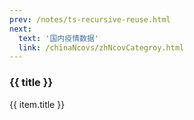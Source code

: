 ```yaml
---
prev: /notes/ts-recursive-reuse.html
next: 
  text: '国内疫情数据'
  link: /chinaNcovs/zhNcovCategroy.html
---
```


<div>
  <h3>{{ title }}</h3>
  <div class="btn-box">
    <my-button v-for="(item, i) in linkList"
               :key="i"
               :type="i % 2 == 0 ? 'primary' : 'danger'"
               @click="handleClick(item.link)">{{ item.title }}</my-button>
  </div>
</div>

<script setup>
import { ref } from 'vue'

const title = ref('海外疫情数据记录')

const linkList = ref([])

linkList.value = [{"title": "20220819-1506","link": "./20220819-1506.html"},
{"title": "20220822-0742","link": "./20220822-0742.html"},
{"title": "20220825-1046","link": "./20220825-1046.html"},
{"title": "20220826-0714","link": "./20220826-0714.html"},
{"title": "20220827-0751","link": "./20220827-0751.html"},
{"title": "20220828-0718","link": "./20220828-0718.html"},
{"title": "20220829-1909","link": "./20220829-1909.html"},
{"title": "20220830-1950","link": "./20220830-1950.html"},
{"title": "20220901-0712","link": "./20220901-0712.html"},
{"title": "20220902-1004","link": "./20220902-1004.html"},
{"title": "20220903-0718","link": "./20220903-0718.html"},
{"title": "20220904-0720","link": "./20220904-0720.html"},
{"title": "20220905-0708","link": "./20220905-0708.html"},
{"title": "20220906-0711","link": "./20220906-0711.html"},
{"title": "20220907-0747","link": "./20220907-0747.html"},
{"title": "20220908-0722","link": "./20220908-0722.html"},
{"title": "20220909-0000","link": "./20220909-0000.html"},
{"title": "20220910-0715","link": "./20220910-0715.html"},
{"title": "20220911-0733","link": "./20220911-0733.html"},
{"title": "20220912-1020","link": "./20220912-1020.html"},
{"title": "20220913-1001","link": "./20220913-1001.html"},
{"title": "20220914-0939","link": "./20220914-0939.html"},
{"title": "20220915-0719","link": "./20220915-0719.html"},
{"title": "20220916-0722","link": "./20220916-0722.html"},
{"title": "20220917-0720","link": "./20220917-0720.html"},
{"title": "20220918-0721","link": "./20220918-0721.html"},
{"title": "20220919-0912","link": "./20220919-0912.html"},
{"title": "20220920-0721","link": "./20220920-0721.html"},
{"title": "20220921-0722","link": "./20220921-0722.html"},
{"title": "20220922-0723","link": "./20220922-0723.html"},
{"title": "20220923-0723","link": "./20220923-0723.html"},
{"title": "20220924-1027","link": "./20220924-1027.html"},
{"title": "20220925-1022","link": "./20220925-1022.html"},
{"title": "20220926-0754","link": "./20220926-0754.html"},
{"title": "20220927-0723","link": "./20220927-0723.html"},
{"title": "20220927-1454","link": "./20220927-1454.html"},
{"title": "20220928-1037","link": "./20220928-1037.html"},
{"title": "20220929-0722","link": "./20220929-0722.html"},
{"title": "20220930-1037","link": "./20220930-1037.html"},
{"title": "20220930-1457","link": "./20220930-1457.html"},
{"title": "20221001-0959","link": "./20221001-0959.html"},
{"title": "20221002-0958","link": "./20221002-0958.html"},
{"title": "20221003-0721","link": "./20221003-0721.html"},
{"title": "20221004-0723","link": "./20221004-0723.html"},
{"title": "20221005-0719","link": "./20221005-0719.html"},
{"title": "20221006-0712","link": "./20221006-0712.html"},
{"title": "20221007-0716","link": "./20221007-0716.html"},
{"title": "20221008-0941","link": "./20221008-0941.html"},
{"title": "20221009-1031","link": "./20221009-1031.html"},
{"title": "20221010-0726","link": "./20221010-0726.html"},
{"title": "20221011-1014","link": "./20221011-1014.html"},
{"title": "20221012-0728","link": "./20221012-0728.html"},
{"title": "20221013-0737","link": "./20221013-0737.html"},
{"title": "20221014-0943","link": "./20221014-0943.html"},
{"title": "20221015-0944","link": "./20221015-0944.html"},
{"title": "20221016-1026","link": "./20221016-1026.html"},
{"title": "20221017-0726","link": "./20221017-0726.html"},
{"title": "20221018-0725","link": "./20221018-0725.html"},
{"title": "20221019-0941","link": "./20221019-0941.html"},
{"title": "20221020-0714","link": "./20221020-0714.html"},
{"title": "20221021-0957","link": "./20221021-0957.html"},
{"title": "20221022-0948","link": "./20221022-0948.html"},
{"title": "20221023-1017","link": "./20221023-1017.html"},
{"title": "20221024-0723","link": "./20221024-0723.html"},
{"title": "20221025-1049","link": "./20221025-1049.html"},
{"title": "20221026-0957","link": "./20221026-0957.html"},
{"title": "20221027-1019","link": "./20221027-1019.html"},
{"title": "20221028-0941","link": "./20221028-0941.html"},
{"title": "20221029-0725","link": "./20221029-0725.html"},
{"title": "20221030-0723","link": "./20221030-0723.html"},
{"title": "20221031-1034","link": "./20221031-1034.html"},
{"title": "20221101-0856","link": "./20221101-0856.html"},
{"title": "20221102-1005","link": "./20221102-1005.html"},
{"title": "20221103-1003","link": "./20221103-1003.html"},
{"title": "20221104-0740","link": "./20221104-0740.html"},
{"title": "20221105-0725","link": "./20221105-0725.html"},
{"title": "20221106-0951","link": "./20221106-0951.html"},
{"title": "20221107-1011","link": "./20221107-1011.html"},
{"title": "20221108-0941","link": "./20221108-0941.html"},
{"title": "20221109-1002","link": "./20221109-1002.html"},
{"title": "20221110-0725","link": "./20221110-0725.html"},
{"title": "20221111-0927","link": "./20221111-0927.html"},
{"title": "20221112-0722","link": "./20221112-0722.html"},
{"title": "20221113-1001","link": "./20221113-1001.html"},
{"title": "20221114-0800","link": "./20221114-0800.html"},
{"title": "20221115-0953","link": "./20221115-0953.html"},
{"title": "20221116-0936","link": "./20221116-0936.html"},
{"title": "20221117-0735","link": "./20221117-0735.html"},
{"title": "20221118-0721","link": "./20221118-0721.html"},
{"title": "20221119-0712","link": "./20221119-0712.html"},
{"title": "20221120-0717","link": "./20221120-0717.html"},
{"title": "20221121-0658","link": "./20221121-0658.html"},
{"title": "20221122-0856","link": "./20221122-0856.html"},
{"title": "20221123-0938","link": "./20221123-0938.html"},
{"title": "20221124-0936","link": "./20221124-0936.html"},
{"title": "20221125-0953","link": "./20221125-0953.html"},
{"title": "20221126-0919","link": "./20221126-0919.html"},
{"title": "20221127-0732","link": "./20221127-0732.html"},
{"title": "20221128-0902","link": "./20221128-0902.html"},
{"title": "20221129-0923","link": "./20221129-0923.html"},
{"title": "20221130-0927","link": "./20221130-0927.html"},
{"title": "20221201-0721","link": "./20221201-0721.html"},
{"title": "20221202-0941","link": "./20221202-0941.html"},
{"title": "20221203-0749","link": "./20221203-0749.html"},
{"title": "20221204-0729","link": "./20221204-0729.html"},
{"title": "20221205-0835","link": "./20221205-0835.html"},
{"title": "20221206-0714","link": "./20221206-0714.html"},
{"title": "20221207-0930","link": "./20221207-0930.html"},
{"title": "20221208-0737","link": "./20221208-0737.html"},
{"title": "20221209-0834","link": "./20221209-0834.html"},
{"title": "20221210-0919","link": "./20221210-0919.html"},
{"title": "20221211-0000","link": "./20221211-0000.html"},
{"title": "20221212-0717","link": "./20221212-0717.html"},
{"title": "20221213-0714","link": "./20221213-0714.html"},
{"title": "20221214-0753","link": "./20221214-0753.html"},
]

const handleClick = (link) => {
  const a = document.createElement('a')
  a.style.display = 'none'
  a.href = link
  a.rel = 'external nofollow'
  a.target = '_blank'
  document.body.appendChild(a)
  a.click()
  document.body.removeChild(a)
}
</script>

<style lang="scss" scoped>
.btn-box {
  display: flex;
  flex-wrap: wrap;
  gap: 10px;
  max-height: 750px;
  overflow: scroll;
}
.el-button + .el-button {
  margin-left: 0;
}
</style>
